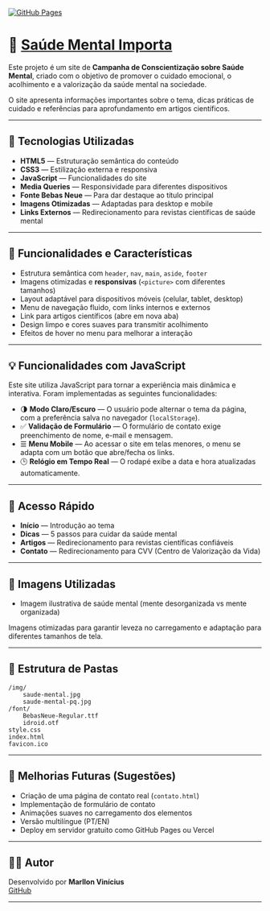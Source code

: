 [![GitHub Pages](https://img.shields.io/badge/GitHub%20Pages-Deploy-green?style=flat&logo=github)](https://projeto-03-eight.vercel.app)

# 🧠 [Saúde Mental Importa](https://projeto-03-eight.vercel.app)

Este projeto é um site de **Campanha de Conscientização sobre Saúde Mental**, criado com o objetivo de promover o cuidado emocional, o acolhimento e a valorização da saúde mental na sociedade.

O site apresenta informações importantes sobre o tema, dicas práticas de cuidado e referências para aprofundamento em artigos científicos.

---

## 📁 Tecnologias Utilizadas

- **HTML5** — Estruturação semântica do conteúdo
- **CSS3** — Estilização externa e responsiva
- **JavaScript** — Funcionalidades do site
- **Media Queries** — Responsividade para diferentes dispositivos
- **Fonte Bebas Neue** — Para dar destaque ao título principal
- **Imagens Otimizadas** — Adaptadas para desktop e mobile
- **Links Externos** — Redirecionamento para revistas científicas de saúde mental

---

## 🎨 Funcionalidades e Características

- Estrutura semântica com `header`, `nav`, `main`, `aside`, `footer`
- Imagens otimizadas e **responsivas** (`<picture>` com diferentes tamanhos)
- Layout adaptável para dispositivos móveis (celular, tablet, desktop)
- Menu de navegação fluido, com links internos e externos
- Link para artigos científicos (abre em nova aba)
- Design limpo e cores suaves para transmitir acolhimento
- Efeitos de hover no menu para melhorar a interação

---

## 💡 Funcionalidades com JavaScript

Este site utiliza JavaScript para tornar a experiência mais dinâmica e interativa. Foram implementadas as seguintes funcionalidades:

- 🌗 **Modo Claro/Escuro** — O usuário pode alternar o tema da página, com a preferência salva no navegador (`localStorage`).
- ✅ **Validação de Formulário** — O formulário de contato exige preenchimento de nome, e-mail e mensagem.
- ☰ **Menu Mobile** — Ao acessar o site em telas menores, o menu se adapta com um botão que abre/fecha os links.
- 🕒 **Relógio em Tempo Real** — O rodapé exibe a data e hora atualizadas automaticamente.

---

## 🔗 Acesso Rápido

- **Início** — Introdução ao tema
- **Dicas** — 5 passos para cuidar da saúde mental
- **Artigos** — Redirecionamento para revistas científicas confiáveis
- **Contato** — Redirecionamento para CVV (Centro de Valorização da Vida)

---

## 📸 Imagens Utilizadas

- Imagem ilustrativa de saúde mental (mente desorganizada vs mente organizada)

Imagens otimizadas para garantir leveza no carregamento e adaptação para diferentes tamanhos de tela.

---

## 📂 Estrutura de Pastas

```
/img/
    saude-mental.jpg
    saude-mental-pq.jpg
/font/
    BebasNeue-Regular.ttf
    idroid.otf
style.css
index.html
favicon.ico
```

---

## 🚀 Melhorias Futuras (Sugestões)

- Criação de uma página de contato real (`contato.html`)
- Implementação de formulário de contato
- Animações suaves no carregamento dos elementos
- Versão multilíngue (PT/EN)
- Deploy em servidor gratuito como GitHub Pages ou Vercel

---


## 👨‍💻 Autor

Desenvolvido por **Marllon Vinícius**  
[GitHub](https://github.com/MarllonVinicius0)

---

